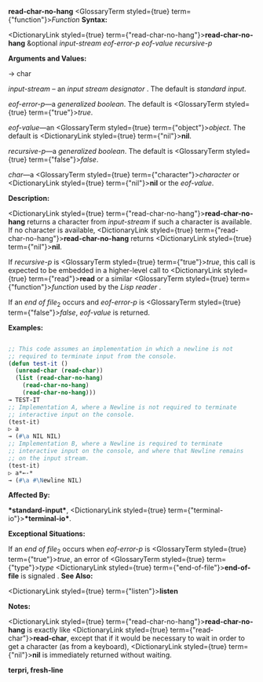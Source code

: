 **read-char-no-hang** <GlossaryTerm styled={true} term={"function"}><i>Function</i></GlossaryTerm> **Syntax:** 



<DictionaryLink styled={true} term={"read-char-no-hang"}><b>read-char-no-hang</b></DictionaryLink> &amp;optional *input-stream eof-error-p eof-value recursive-p* 



**Arguments and Values:** 



→ char 



*input-stream* – an *input stream designator* . The default is *standard input*. 



*eof-error-p*—a *generalized boolean*. The default is <GlossaryTerm styled={true} term={"true"}><i>true</i></GlossaryTerm>. 



*eof-value*—an <GlossaryTerm styled={true} term={"object"}><i>object</i></GlossaryTerm>. The default is <DictionaryLink styled={true} term={"nil"}><b>nil</b></DictionaryLink>. 



*recursive-p*—a *generalized boolean*. The default is <GlossaryTerm styled={true} term={"false"}><i>false</i></GlossaryTerm>. 



*char*—a <GlossaryTerm styled={true} term={"character"}><i>character</i></GlossaryTerm> or <DictionaryLink styled={true} term={"nil"}><b>nil</b></DictionaryLink> or the *eof-value*. 



**Description:** 



<DictionaryLink styled={true} term={"read-char-no-hang"}><b>read-char-no-hang</b></DictionaryLink> returns a character from *input-stream* if such a character is available. If no character is available, <DictionaryLink styled={true} term={"read-char-no-hang"}><b>read-char-no-hang</b></DictionaryLink> returns <DictionaryLink styled={true} term={"nil"}><b>nil</b></DictionaryLink>. 







 



 



If *recursive-p* is <GlossaryTerm styled={true} term={"true"}><i>true</i></GlossaryTerm>, this call is expected to be embedded in a higher-level call to <DictionaryLink styled={true} term={"read"}><b>read</b></DictionaryLink> or a similar <GlossaryTerm styled={true} term={"function"}><i>function</i></GlossaryTerm> used by the *Lisp reader* . 



If an *end of file*<sub>2</sub> occurs and *eof-error-p* is <GlossaryTerm styled={true} term={"false"}><i>false</i></GlossaryTerm>, *eof-value* is returned. 



**Examples:**
```lisp

;; This code assumes an implementation in which a newline is not 
;; required to terminate input from the console. 
(defun test-it () 
  (unread-char (read-char)) 
  (list (read-char-no-hang) 
	(read-char-no-hang) 
	(read-char-no-hang))) 
→ TEST-IT 
;; Implementation A, where a Newline is not required to terminate 
;; interactive input on the console. 
(test-it) 
▷ a 
→ (#\a NIL NIL) 
;; Implementation B, where a Newline is required to terminate 
;; interactive input on the console, and where that Newline remains 
;; on the input stream. 
(test-it) 
▷ a*←-* 
→ (#\a #\Newline NIL) 

```
**Affected By:** 



**\*standard-input\***, <DictionaryLink styled={true} term={"terminal-io"}><b>\*terminal-io\*</b></DictionaryLink>. 



**Exceptional Situations:** 



If an *end of file*<sub>2</sub> occurs when *eof-error-p* is <GlossaryTerm styled={true} term={"true"}><i>true</i></GlossaryTerm>, an error of <GlossaryTerm styled={true} term={"type"}><i>type</i></GlossaryTerm> <DictionaryLink styled={true} term={"end-of-file"}><b>end-of-file</b></DictionaryLink> is signaled . **See Also:** 



<DictionaryLink styled={true} term={"listen"}><b>listen</b></DictionaryLink> 



**Notes:** 



<DictionaryLink styled={true} term={"read-char-no-hang"}><b>read-char-no-hang</b></DictionaryLink> is exactly like <DictionaryLink styled={true} term={"read-char"}><b>read-char</b></DictionaryLink>, except that if it would be necessary to wait in order to get a character (as from a keyboard), <DictionaryLink styled={true} term={"nil"}><b>nil</b></DictionaryLink> is immediately returned without waiting. 







 



 



**terpri, fresh-line** 



